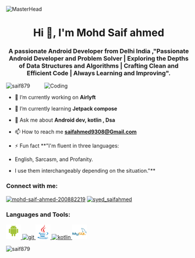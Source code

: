 ![MasterHead](https://media2.giphy.com/headers/GitHub/w8ZJLtJbmuph.gif)
<h1 align="center">Hi 👋, I'm Mohd Saif ahmed</h1>
<h3 align="center">A passionate Android Developer from Delhi India ,"Passionate Android Developer and Problem Solver | Exploring the Depths of Data Structures and Algorithms | Crafting Clean and Efficient Code | Always Learning and Improving".</h3>

<img align="right" alt="Coding" width="400" src="https://i.pinimg.com/originals/e4/26/70/e426702edf874b181aced1e2fa5c6cde.gif">

<p align="left"> <img src="https://komarev.com/ghpvc/?username=saif879&label=Profile%20views&color=0e75b6&style=flat" alt="saif879" /> </p>

- 🔭 I’m currently working on **Airlyft**

- 🌱 I’m currently learning **Jetpack compose**

- 💬 Ask me about **Android dev, kotlin , Dsa**

- 📫 How to reach me **saifahmed9308@Gmail.com**

- ⚡ Fun fact **"I'm fluent in three languages:
-  English, Sarcasm, and Profanity.  
- I use them interchangeably depending on the situation."**

<h3 align="left">Connect with me:</h3>
<p align="left">
<a href="https://linkedin.com/in/mohd-saif-ahmed-200882219" target="blank"><img align="center" src="https://raw.githubusercontent.com/rahuldkjain/github-profile-readme-generator/master/src/images/icons/Social/linked-in-alt.svg" alt="mohd-saif-ahmed-200882219" height="30" width="40" /></a>
<a href="https://instagram.com/syed_saifahmed" target="blank"><img align="center" src="https://raw.githubusercontent.com/rahuldkjain/github-profile-readme-generator/master/src/images/icons/Social/instagram.svg" alt="syed_saifahmed" height="30" width="40" /></a>
</p>

<h3 align="left">Languages and Tools:</h3>
<p align="left"> <a href="https://developer.android.com" target="_blank" rel="noreferrer"> <img src="https://raw.githubusercontent.com/devicons/devicon/master/icons/android/android-original-wordmark.svg" alt="android" width="40" height="40"/> </a> <a href="https://git-scm.com/" target="_blank" rel="noreferrer"> <img src="https://www.vectorlogo.zone/logos/git-scm/git-scm-icon.svg" alt="git" width="40" height="40"/> </a> <a href="https://www.java.com" target="_blank" rel="noreferrer"> <img src="https://raw.githubusercontent.com/devicons/devicon/master/icons/java/java-original.svg" alt="java" width="40" height="40"/> </a> <a href="https://kotlinlang.org" target="_blank" rel="noreferrer"> <img src="https://www.vectorlogo.zone/logos/kotlinlang/kotlinlang-icon.svg" alt="kotlin" width="40" height="40"/> </a> <a href="https://www.mysql.com/" target="_blank" rel="noreferrer"> <img src="https://raw.githubusercontent.com/devicons/devicon/master/icons/mysql/mysql-original-wordmark.svg" alt="mysql" width="40" height="40"/> </a> </p>

<p><img align="center" src="https://github-readme-stats.vercel.app/api/top-langs?username=saif879&show_icons=true&locale=en&layout=compact" alt="saif879" /></p>
